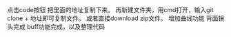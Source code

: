点击code按钮 把里面的地址复制下来。
再新建文件夹，用cmd打开，输入git clone + 地址即可复制文件。
或者直接download zip文件。
增加曲线功能
背面镜头完成
buff功能完成，以及整理代码